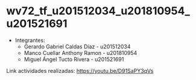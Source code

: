 # wv72_tf_u201512034_u201810954_u201521691
* Integrantes: 
  * Gerardo Gabriel Caldas Díaz - u201512034
  * Manco Cuellar Anthony Ramon - u201810954
  * Miguel Ángel Tucto Rivera - u201521691

Link actividades realizadas: https://youtu.be/D91SaPY3qVs
